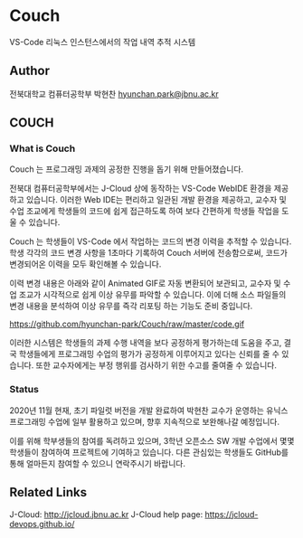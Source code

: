 # Couch
VS-Code 리눅스 인스턴스에서의 작업 내역 추적 시스템

## Author
전북대학교 컴퓨터공학부 박현찬
hyunchan.park@jbnu.ac.kr


## COUCH
### What is Couch
Couch 는 프로그래밍 과제의 공정한 진행을 돕기 위해 만들어졌습니다.

전북대 컴퓨터공학부에서는 J-Cloud 상에 동작하는 VS-Code WebIDE 환경을 제공하고 있습니다.
이러한 Web IDE는 편리하고 일관된 개발 환경을 제공하고, 
교수자 및 수업 조교에게 학생들의 코드에 쉽게 접근하도록 하여 보다 간편하게 학생들 작업을 도울 수 있습니다.

Couch 는 학생들이 VS-Code 에서 작업하는 코드의 변경 이력을 추적할 수 있습니다.
학생 각각의 코드 변경 사항을 1초마다 기록하여 Couch 서버에 전송함으로써,
코드가 변경되어온 이력을 모두 확인해볼 수 있습니다.

이력 변경 내용은 아래와 같이 Animated GIF로 자동 변환되어 보관되고,
교수자 및 수업 조교가 시각적으로 쉽게 이상 유무를 파악할 수 있습니다.
이에 더해 소스 파일들의 변경 내용을 분석하여 이상 유무를 즉각 리포팅 하는 기능도 준비 중입니다.

https://github.com/hyunchan-park/Couch/raw/master/code.gif

이러한 시스템은 학생들의 과제 수행 내역을 보다 공정하게 평가하는데 도움을 주고,
결국 학생들에게 프로그래밍 수업의 평가가 공정하게 이루어지고 있다는 신뢰를 줄 수 있습니다.
또한 교수자에게는 부정 행위를 검사하기 위한 수고를 줄여줄 수 있습니다.

### Status

2020년 11월 현재, 초기 파일럿 버전을 개발 완료하여
박현찬 교수가 운영하는 유닉스 프로그래밍 수업에 일부 활용하고 있으며,
향후 지속적으로 보완해나갈 예정입니다.

이를 위해 학부생들의 참여를 독려하고 있으며,
3학년 오픈소스 SW 개발 수업에서 몇몇 학생들이 참여하여 프로젝트에 기여하고 있습니다.
다른 관심있는 학생들도 GitHub를 통해 얼마든지 참여할 수 있으니 연락주시기 바랍니다.

## Related Links
J-Cloud: http://jcloud.jbnu.ac.kr
J-Cloud help page: https://jcloud-devops.github.io/
